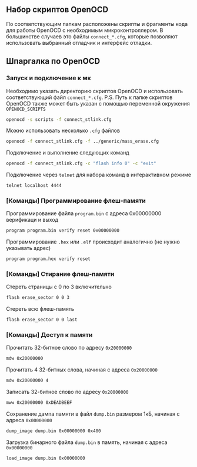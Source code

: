 ## Набор скриптов OpenOCD

По соответствующим папкам расположены скрипты и фрагменты кода для работы OpenOCD с необходимым микроконтроллером.
В большинстве случаев это файлы ```connect_*.cfg```, которые позволяют использовать выбранный отладчик и интерфейс отладки.

## Шпаргалка по OpenOCD

### Запуск и подключение к мк

Необходимо указать директорию скриптов OpenOCD и использовать соответствующий файл ```connect_*.cfg```.
P.S. Путь к папке скриптов OpenOCD также может быть указан с помощью переменной окружения ```OPENOCD_SCRIPTS```
```bash
openocd -s scripts -f connect_stlink.cfg
```

Можно использовать несколько ```.cfg``` файлов
```bash
openocd -f connect_stlink.cfg -f ../generic/mass_erase.cfg
```

Подключение и выполнение следующих команд
```bash
openocd -f connect_stlink.cfg -c "flash info 0" -c "exit"
```

Подключение через ```telnet``` для набора команд в интерактивном режиме
```bash
telnet localhost 4444
```

### [Команды] Программирование флеш-памяти

Программирование файла ```program.bin``` с адреса 0x00000000 верификаци и выход
```bash
program program.bin verify reset 0x00000000
```

Программирование ```.hex``` или ```.elf``` происходит аналогично (не нужно указывать адрес)
```bash
program program.hex verify reset
```

### [Команды] Стирание флеш-памяти

Стереть страницы с 0 по 3 включительно
```bash
flash erase_sector 0 0 3
```

Стереть всю флеш-память
```bash
flash erase_sector 0 0 last
```

### [Команды] Доступ к памяти

Прочитать 32-битное слово по адресу ```0x20000000```
```bash
mdw 0x20000000
```

Прочитать 4 32-битных слова, начиная с адреса ```0x20000000```
```bash
mdw 0x20000000 4
```

Записать 32-битное слово по адресу ```0x20000000```
```bash
mww 0x20000000 0xDEADBEEF
```

Сохранение дампа памяти в файл ```dump.bin``` размером 1кБ, начиная с адреса ```0x00000000```
```bash
dump_image dump.bin 0x00000000 0x400
```

Загрузка бинарного файла ```dump.bin``` в память, начиная с адреса ```0x00000000```
```bash
load_image dump.bin 0x00000000
```
